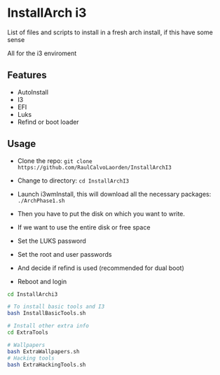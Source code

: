 # InstallArch i3

List of files and scripts to install in a fresh arch install, if this have some sense

All for the i3 enviroment

## Features
- AutoInstall
- I3
- EFI
- Luks
- Refind or boot loader

## Usage
- Clone the repo: ``` git clone https://github.com/RaulCalvoLaorden/InstallArchI3 ```

- Change to directory: ``` cd InstallArchI3 ```

- Launch i3wmInstall, this will download all the necessary packages: ``` ./ArchPhase1.sh ```

- Then you have to put the disk on which you want to write.

- If we want to use the entire disk or free space

- Set the LUKS password

- Set the root and user passwords

- And decide if refind is used (recommended for dual boot)

- Reboot and login

``` bash
cd InstallArchi3

# To install basic tools and I3
bash InstallBasicTools.sh

# Install other extra info
cd ExtraTools

# Wallpapers
bash ExtraWallpapers.sh
# Hacking tools
bash ExtraHackingTools.sh


```